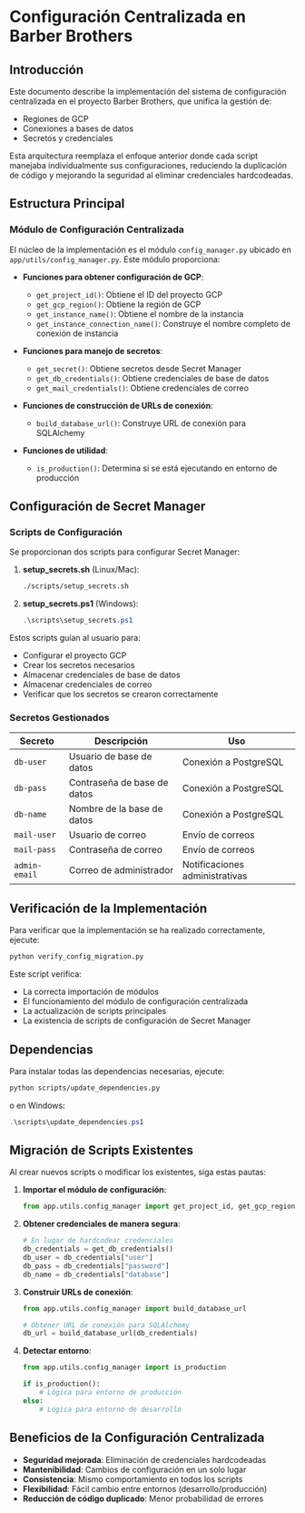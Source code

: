 # Configuración Centralizada en Barber Brothers

## Introducción

Este documento describe la implementación del sistema de configuración centralizada en el proyecto Barber Brothers, que unifica la gestión de:
- Regiones de GCP
- Conexiones a bases de datos
- Secretos y credenciales

Esta arquitectura reemplaza el enfoque anterior donde cada script manejaba individualmente sus configuraciones, reduciendo la duplicación de código y mejorando la seguridad al eliminar credenciales hardcodeadas.

## Estructura Principal

### Módulo de Configuración Centralizada

El núcleo de la implementación es el módulo `config_manager.py` ubicado en `app/utils/config_manager.py`. Este módulo proporciona:

- **Funciones para obtener configuración de GCP**:
  - `get_project_id()`: Obtiene el ID del proyecto GCP
  - `get_gcp_region()`: Obtiene la región de GCP
  - `get_instance_name()`: Obtiene el nombre de la instancia
  - `get_instance_connection_name()`: Construye el nombre completo de conexión de instancia

- **Funciones para manejo de secretos**:
  - `get_secret()`: Obtiene secretos desde Secret Manager
  - `get_db_credentials()`: Obtiene credenciales de base de datos
  - `get_mail_credentials()`: Obtiene credenciales de correo

- **Funciones de construcción de URLs de conexión**:
  - `build_database_url()`: Construye URL de conexión para SQLAlchemy
  
- **Funciones de utilidad**:
  - `is_production()`: Determina si se está ejecutando en entorno de producción

## Configuración de Secret Manager

### Scripts de Configuración

Se proporcionan dos scripts para configurar Secret Manager:

1. **setup_secrets.sh** (Linux/Mac):
   ```bash
   ./scripts/setup_secrets.sh
   ```

2. **setup_secrets.ps1** (Windows):
   ```powershell
   .\scripts\setup_secrets.ps1
   ```

Estos scripts guían al usuario para:
- Configurar el proyecto GCP
- Crear los secretos necesarios
- Almacenar credenciales de base de datos
- Almacenar credenciales de correo
- Verificar que los secretos se crearon correctamente

### Secretos Gestionados

| Secreto | Descripción | Uso |
|---------|-------------|-----|
| `db-user` | Usuario de base de datos | Conexión a PostgreSQL |
| `db-pass` | Contraseña de base de datos | Conexión a PostgreSQL |
| `db-name` | Nombre de la base de datos | Conexión a PostgreSQL |
| `mail-user` | Usuario de correo | Envío de correos |
| `mail-pass` | Contraseña de correo | Envío de correos |
| `admin-email` | Correo de administrador | Notificaciones administrativas |

## Verificación de la Implementación

Para verificar que la implementación se ha realizado correctamente, ejecute:

```bash
python verify_config_migration.py
```

Este script verifica:
- La correcta importación de módulos
- El funcionamiento del módulo de configuración centralizada
- La actualización de scripts principales
- La existencia de scripts de configuración de Secret Manager

## Dependencias

Para instalar todas las dependencias necesarias, ejecute:

```bash
python scripts/update_dependencies.py
```

o en Windows:

```powershell
.\scripts\update_dependencies.ps1
```

## Migración de Scripts Existentes

Al crear nuevos scripts o modificar los existentes, siga estas pautas:

1. **Importar el módulo de configuración**:
   ```python
   from app.utils.config_manager import get_project_id, get_gcp_region, get_db_credentials
   ```

2. **Obtener credenciales de manera segura**:
   ```python
   # En lugar de hardcodear credenciales
   db_credentials = get_db_credentials()
   db_user = db_credentials["user"]
   db_pass = db_credentials["password"]
   db_name = db_credentials["database"]
   ```

3. **Construir URLs de conexión**:
   ```python
   from app.utils.config_manager import build_database_url
   
   # Obtener URL de conexión para SQLAlchemy
   db_url = build_database_url(db_credentials)
   ```

4. **Detectar entorno**:
   ```python
   from app.utils.config_manager import is_production
   
   if is_production():
       # Lógica para entorno de producción
   else:
       # Lógica para entorno de desarrollo
   ```

## Beneficios de la Configuración Centralizada

- **Seguridad mejorada**: Eliminación de credenciales hardcodeadas
- **Mantenibilidad**: Cambios de configuración en un solo lugar
- **Consistencia**: Mismo comportamiento en todos los scripts
- **Flexibilidad**: Fácil cambio entre entornos (desarrollo/producción)
- **Reducción de código duplicado**: Menor probabilidad de errores
